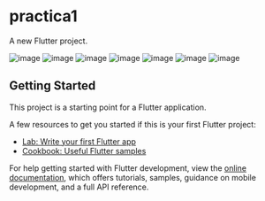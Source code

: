 # practica1

A new Flutter project.

![image](https://user-images.githubusercontent.com/75056800/213623724-a9a411de-7866-4441-aa65-81a077f1d0d4.png)
![image](https://user-images.githubusercontent.com/75056800/213623742-5374cb11-5eb1-475e-aef0-91b61f1d36d1.png)
![image](https://user-images.githubusercontent.com/75056800/213623758-618b8bfc-d140-477d-b98b-f5cee42ef2a8.png)
![image](https://user-images.githubusercontent.com/75056800/213623776-c5fdf5f8-3b3d-4e82-bb86-78eda6e2948e.png)
![image](https://user-images.githubusercontent.com/75056800/213623787-08afaf2a-91a0-4308-979c-5297ea7a3cc3.png)
![image](https://user-images.githubusercontent.com/75056800/213623812-44519c6f-1ae1-4ff5-97cf-a26945cb3104.png)
![image](https://user-images.githubusercontent.com/75056800/213623823-fd6e5d99-05b4-4f57-adca-b711ee4f31a9.png)


## Getting Started

This project is a starting point for a Flutter application.

A few resources to get you started if this is your first Flutter project:

- [Lab: Write your first Flutter app](https://docs.flutter.dev/get-started/codelab)
- [Cookbook: Useful Flutter samples](https://docs.flutter.dev/cookbook)

For help getting started with Flutter development, view the
[online documentation](https://docs.flutter.dev/), which offers tutorials,
samples, guidance on mobile development, and a full API reference.
